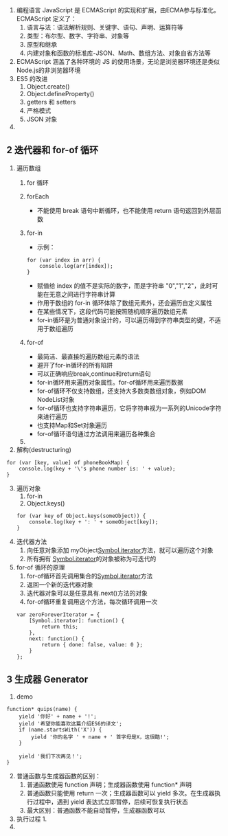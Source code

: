 
1. 编程语言 JavaScript 是 ECMAScript 的实现和扩展，由ECMA参与标准化。ECMAScript 定义了：
    1. 语言与法：语法解析规则、关键字、语句、声明、运算符等
    2. 类型：布尔型、数字、字符串、对象等
    3. 原型和继承
    4. 内建对象和函数的标准库-JSON、Math、数组方法、对象自省方法等
2. ECMAScript 涵盖了各种环境的 JS 的使用场景，无论是浏览器环境还是类似 Node.js的非浏览器环境
3. ES5 的改进
    1. Object.create()
    2. Object.defineProperty()
    3. getters 和 setters
    4. 严格模式
    5. JSON 对象
4. 

## 2 迭代器和 for-of 循环
1. 遍历数组
    1. for 循环
    2. forEach
        - 不能使用 break 语句中断循环，也不能使用 return 语句返回到外层函数
    3. for-in
        - 示例：
        ```
        for (var index in arr) {
            console.log(arr[index]);
        }
        ```

        - 赋值给 index 的值不是实际的数字，而是字符串 "0","1","2"，此时可能在无意之间进行字符串计算
        - 作用于数组的 for-in 循环体除了数组元素外，还会遍历自定义属性
        - 在某些情况下，这段代码可能按照随机顺序遍历数组元素
        - for-in循环是为普通对象设计的，可以遍历得到字符串类型的键，不适用于数组遍历
    4. for-of
        - 最简洁、最直接的遍历数组元素的语法
        - 避开了for-in循环的所有陷阱
        - 可以正确响应break,continue和return语句
        - for-in循环用来遍历对象属性。for-of循环用来遍历数据
        - for-of循环不仅支持数组，还支持大多数类数组对象，例如DOM NodeList对象
        - for-of循环也支持字符串遍历，它将字符串视为一系列的Unicode字符来进行遍历
        - 也支持Map和Set对象遍历
        - for-of循环语句通过方法调用来遍历各种集合
    5. 
2. 解构(destructuring)
```
for (var [key, value] of phoneBookMap) {
    console.log(key + '\'s phone number is: ' + value);
}
```
3. 遍历对象
    1. for-in
    2. Object.keys()
    ```
    for (var key of Object.keys(someObject)) {
        console.log(key + ': ' + someObject[key]);
    }
    ```
4. 迭代器方法
    1. 向任意对象添加 myObject[Symbol.iterator]()方法，就可以遍历这个对象
    2. 所有拥有 [Symbol.iterator]()的对象被称为可迭代的
5. for-of 循环的原理
    1. for-of循环首先调用集合的[Symbol.iterator]()方法
    2. 返回一个新的迭代器对象
    3. 迭代器对象可以是任意具有.next()方法的对象
    4. for-of循环重复调用这个方法，每次循环调用一次
    ```
    var zeroForeverIterator = {
        [Symbol.iterator]: function() {
            return this;
        }, 
        next: function() {
            return { done: false, value: 0 };
        }
    };
    ```

## 3 生成器 Generator
1. demo
```
function* quips(name) {
    yield '你好' + name + '!';
    yield '希望你能喜欢这篇介绍ES6的译文';
    if (name.startsWith('X')) {
        yield '你的名字 ' + name + ' 首字母是X，这很酷!';
    }

    yield '我们下次再见！';
}
```
2. 普通函数与生成器函数的区别：
    1. 普通函数使用 function 声明；生成器函数使用 function* 声明
    2. 普通函数只能使用 return 一次；生成器函数可以 yield 多次。在生成器执行过程中，遇到 yield 表达式立即暂停，后续可恢复执行状态
    3. 最大区别：普通函数不能自动暂停，生成器函数可以
3. 执行过程
    1. 
4. 